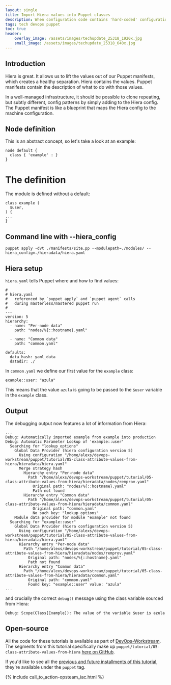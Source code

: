 ```yaml
---
layout: single
title: Import Hiera values into Puppet classes
description: When configuration code contains 'hard-coded' configuration values, it's much harder to maintain.  Hiera allows us to break the latter out into something readable.
tags: tech devops puppet
toc: true
header:
    overlay_image: /assets/images/techupdate_25318_1920x.jpg
    small_image: /assets/images/techupdate_25318_640x.jpg
---
```


## Introduction
Hiera is great.  It allows us to lift the values out of our Puppet manifests, which creates a healthy separation.
Hiera contains the values.
Puppet manifests contain the description of what to do with those values.

In a well-managed infrastructure, it should be possible to clone repeating, but subtly different, config patterns by simply adding to the Hiera config.
The Puppet manifest is like a blueprint that maps the Hiera config to the machine configuration.

## Node definition
This is an abstract concept, so let's take a look at an example:
```
node default {
  class { 'example' : }
}
```

# The definition
The module is defined without a default:
```
class example (
  $user,
) {
...
}
```

## Command line with --hiera_config
```
puppet apply -dvt ./manifests/site.pp --modulepath=./modules/ --hiera_config=./hieradata/hiera.yaml
```

## Hiera setup
`hiera.yaml` tells Puppet where and how to find values:
```
#
# hiera.yaml
#   referenced by `puppet apply` and `puppet agent` calls
#   during masterless/mastered puppet run
#
---
version: 5
hierarchy:
  - name: "Per-node data"
    path: "nodes/%{::hostname}.yaml"

  - name: "Common data"
    path: "common.yaml"

defaults:
  data_hash: yaml_data
  datadir: ./

```

In `common.yaml` we define our first value for the `example` class:
```
example::user: "azula"
```

This means that the value `azula` is going to be passed to the `$user` variable in the `example` class.

## Output
The debugging output now features a lot of information from Hiera:
```
...
Debug: Automatically imported example from example into production
Debug: Automatic Parameter Lookup of 'example::user'
  Searching for "lookup_options"
    Global Data Provider (hiera configuration version 5)
      Using configuration "/home/alexs/devops-workstream/puppet/tutorial/05-class-attribute-values-from-hiera/hieradata/hiera.yaml"
      Merge strategy hash
        Hierarchy entry "Per-node data"
          Path "/home/alexs/devops-workstream/puppet/tutorial/05-class-attribute-values-from-hiera/hieradata/nodes/remprov.yaml"
            Original path: "nodes/%{::hostname}.yaml"
            Path not found
        Hierarchy entry "Common data"
          Path "/home/alexs/devops-workstream/puppet/tutorial/05-class-attribute-values-from-hiera/hieradata/common.yaml"
            Original path: "common.yaml"
            No such key: "lookup_options"
    Module data provider for module "example" not found
  Searching for "example::user"
    Global Data Provider (hiera configuration version 5)
      Using configuration "/home/alexs/devops-workstream/puppet/tutorial/05-class-attribute-values-from-hiera/hieradata/hiera.yaml"
      Hierarchy entry "Per-node data"
        Path "/home/alexs/devops-workstream/puppet/tutorial/05-class-attribute-values-from-hiera/hieradata/nodes/remprov.yaml"
          Original path: "nodes/%{::hostname}.yaml"
          Path not found
      Hierarchy entry "Common data"
        Path "/home/alexs/devops-workstream/puppet/tutorial/05-class-attribute-values-from-hiera/hieradata/common.yaml"
          Original path: "common.yaml"
          Found key: "example::user" value: "azula"
...
```

and crucially the correct `debug()` message using the class variable sourced from Hiera:
```
Debug: Scope(Class[Example]): The value of the variable $user is azula
```

## Open-source
All the code for these tutorials is available as part of [DevOps-Workstream](https://github.com/lightenna/devops-workstream). 
The segments from this tutorial specifically make up `puppet/tutorial/05-class-attribute-values-from-hiera` [here on GitHub](https://github.com/lightenna/devops-workstream/tree/master/puppet/tutorial/).

If you'd like to see all the [previous and future installments of this tutorial](/tech/puppet), they're available under the `puppet` tag.

{% include call_to_action-opsteam_iac.html %}
